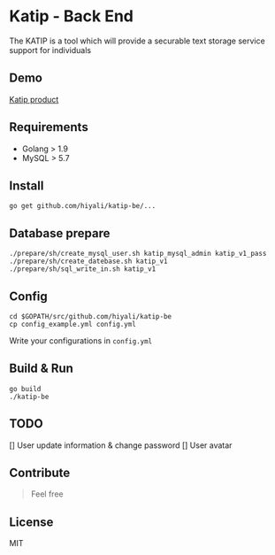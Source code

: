 # Katip - Back End
The KATIP is a tool which will provide a securable text storage service support for individuals

## Demo
[Katip product](https://katip.hiyali.org)

## Requirements
* Golang > 1.9
* MySQL > 5.7

## Install
```shell
go get github.com/hiyali/katip-be/...
```

## Database prepare
```shell
./prepare/sh/create_mysql_user.sh katip_mysql_admin katip_v1_pass
./prepare/sh/create_datebase.sh katip_v1
./prepare/sh/sql_write_in.sh katip_v1
```

## Config
```shell
cd $GOPATH/src/github.com/hiyali/katip-be
cp config_example.yml config.yml
```

Write your configurations in `config.yml`

## Build & Run
```shell
go build
./katip-be
```

## TODO
[] User update information & change password
[] User avatar

## Contribute
> Feel free

## License
MIT
